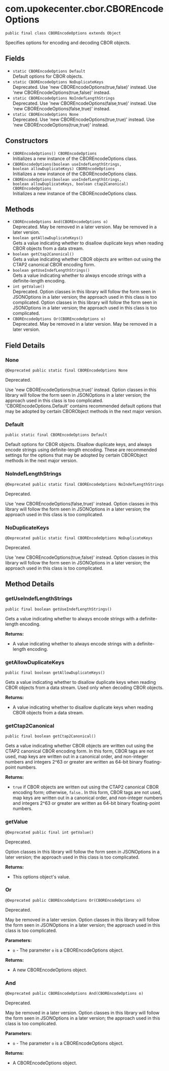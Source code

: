 # com.upokecenter.cbor.CBOREncodeOptions

    public final class CBOREncodeOptions extends Object

Specifies options for encoding and decoding CBOR objects.

## Fields

* `static CBOREncodeOptions Default`<br>
 Default options for CBOR objects.
* `static CBOREncodeOptions NoDuplicateKeys`<br>
 Deprecated.
Use 'new CBOREncodeOptions(true,false)' instead.
 Use 'new CBOREncodeOptions(true,false)' instead.
* `static CBOREncodeOptions NoIndefLengthStrings`<br>
 Deprecated.
Use 'new CBOREncodeOptions(false,true)' instead.
 Use 'new CBOREncodeOptions(false,true)' instead.
* `static CBOREncodeOptions None`<br>
 Deprecated.
Use 'new CBOREncodeOptions(true,true)' instead.
 Use 'new CBOREncodeOptions(true,true)' instead.

## Constructors

* `CBOREncodeOptions() CBOREncodeOptions`<br>
 Initializes a new instance of the CBOREncodeOptions class.
* `CBOREncodeOptions​(boolean useIndefLengthStrings,
                 boolean allowDuplicateKeys) CBOREncodeOptions`<br>
 Initializes a new instance of the CBOREncodeOptions class.
* `CBOREncodeOptions​(boolean useIndefLengthStrings,
                 boolean allowDuplicateKeys,
                 boolean ctap2Canonical) CBOREncodeOptions`<br>
 Initializes a new instance of the CBOREncodeOptions class.

## Methods

* `CBOREncodeOptions And​(CBOREncodeOptions o)`<br>
 Deprecated.
May be removed in a later version.
 May be removed in a later version.
* `boolean getAllowDuplicateKeys()`<br>
 Gets a value indicating whether to disallow duplicate keys when reading CBOR
 objects from a data stream.
* `boolean getCtap2Canonical()`<br>
 Gets a value indicating whether CBOR objects are written out using the CTAP2
 canonical CBOR encoding form.
* `boolean getUseIndefLengthStrings()`<br>
 Gets a value indicating whether to always encode strings with a
 definite-length encoding.
* `int getValue()`<br>
 Deprecated.
Option classes in this library will follow the form seen in JSONOptions in a
 later version; the approach used in this class is too complicated.
 Option classes in this library will follow the form seen in JSONOptions in a
 later version; the approach used in this class is too complicated.
* `CBOREncodeOptions Or​(CBOREncodeOptions o)`<br>
 Deprecated.
May be removed in a later version.
 May be removed in a later version.

## Field Details

### None
    @Deprecated public static final CBOREncodeOptions None
Deprecated.
<div class='deprecationComment'>Use 'new CBOREncodeOptions(true,true)' instead. Option classes in this
 library will follow the form seen in JSONOptions in a later version; the
 approach used in this class is too complicated.
'CBOREncodeOptions.Default' contains recommended default options that may
 be adopted by certain CBORObject methods in the next major version.</div>

### Default
    public static final CBOREncodeOptions Default
Default options for CBOR objects. Disallow duplicate keys, and always encode
 strings using definite-length encoding. These are recommended
 settings for the options that may be adopted by certain CBORObject
 methods in the next major version.
### NoIndefLengthStrings
    @Deprecated public static final CBOREncodeOptions NoIndefLengthStrings
Deprecated.
<div class='deprecationComment'>Use 'new CBOREncodeOptions(false,true)' instead. Option classes in this
 library will follow the form seen in JSONOptions in a later version; the
 approach used in this class is too complicated.</div>

### NoDuplicateKeys
    @Deprecated public static final CBOREncodeOptions NoDuplicateKeys
Deprecated.
<div class='deprecationComment'>Use 'new CBOREncodeOptions(true,false)' instead. Option classes in this
 library will follow the form seen in JSONOptions in a later version; the
 approach used in this class is too complicated.</div>

## Method Details

### getUseIndefLengthStrings
    public final boolean getUseIndefLengthStrings()
Gets a value indicating whether to always encode strings with a
 definite-length encoding.

**Returns:**

* A value indicating whether to always encode strings with a
 definite-length encoding.

### getAllowDuplicateKeys
    public final boolean getAllowDuplicateKeys()
Gets a value indicating whether to disallow duplicate keys when reading CBOR
 objects from a data stream. Used only when decoding CBOR objects.

**Returns:**

* A value indicating whether to disallow duplicate keys when reading
 CBOR objects from a data stream.

### getCtap2Canonical
    public final boolean getCtap2Canonical()
Gets a value indicating whether CBOR objects are written out using the CTAP2
 canonical CBOR encoding form. In this form, CBOR tags are not used,
 map keys are written out in a canonical order, and non-integer
 numbers and integers 2^63 or greater are written as 64-bit binary
 floating-point numbers.

**Returns:**

* <code>true</code> if CBOR objects are written out using the CTAP2
 canonical CBOR encoding form; otherwise, <code>false</code>.. In this
 form, CBOR tags are not used, map keys are written out in a canonical
 order, and non-integer numbers and integers 2^63 or greater are
 written as 64-bit binary floating-point numbers.

### getValue
    @Deprecated public final int getValue()
Deprecated.
<div class='deprecationComment'>Option classes in this library will follow the form seen in JSONOptions in a
 later version; the approach used in this class is too complicated.</div>

**Returns:**

* This options object's value.

### Or
    @Deprecated public CBOREncodeOptions Or​(CBOREncodeOptions o)
Deprecated.
<div class='deprecationComment'>May be removed in a later version. Option classes in this library will
 follow the form seen in JSONOptions in a later version; the approach used
 in this class is too complicated.</div>

**Parameters:**

* <code>o</code> - The parameter <code>o</code> is a CBOREncodeOptions object.

**Returns:**

* A new CBOREncodeOptions object.

### And
    @Deprecated public CBOREncodeOptions And​(CBOREncodeOptions o)
Deprecated.
<div class='deprecationComment'>May be removed in a later version. Option classes in this library will
 follow the form seen in JSONOptions in a later version; the approach used
 in this class is too complicated.</div>

**Parameters:**

* <code>o</code> - The parameter <code>o</code> is a CBOREncodeOptions object.

**Returns:**

* A CBOREncodeOptions object.
